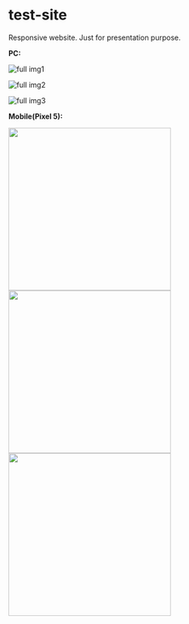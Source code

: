 # test-site
Responsive website.
Just for presentation purpose.

**PC:**

![full img1](https://i.im.ge/2022/10/31/2RgXXM.img1.png)

![full img2](https://i.im.ge/2022/10/31/2RglhY.img2.png)

![full img3](https://i.im.ge/2022/10/31/2RgrbD.img3.png)


**Mobile(Pixel 5):**


<img src="https://i.im.ge/2022/10/31/2Rg2Hp.img1-mob.png" width="320"><img src="https://i.im.ge/2022/10/31/2RgEpK.img2-mob.png" width="320"><img src="https://i.im.ge/2022/10/31/2RgCCF.mob-3img.jpg" width="320">
